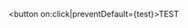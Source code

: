 <script>
/*     export let context //just to hide warning in console

    import { db } from '../utilities/firebase'
    import { doc, updateDoc} from "firebase/firestore"
    import {days} from '../utilities/days'
    import {ageGroups} from '../utilities/ageGroups'



    const test = async() => {
        const season = doc(db, "years", "2022-2023")
        await updateDoc(season, {
            name: "2021-2022",
            days,
            ageGroups
        })
    } */
</script>

<button on:click|preventDefault={test}>TEST</button>
